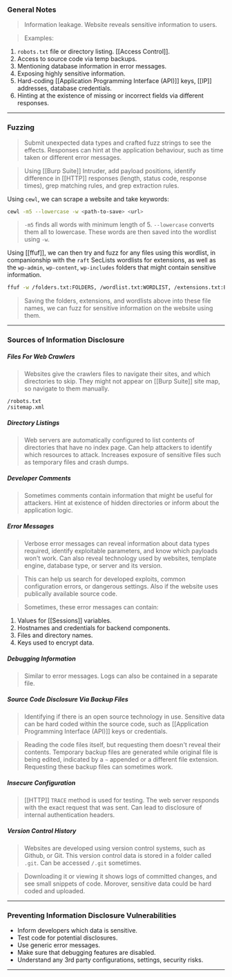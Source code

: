 
### General Notes

> Information leakage.
> Website reveals sensitive information to users.

> Examples:
1. `robots.txt` file or directory listing. [[Access Control]].
2. Access to source code via temp backups.
3. Mentioning database information in error messages.
4. Exposing highly sensitive information.
5. Hard-coding [[Application Programming Interface (API)]] keys, [[IP]] addresses, database credentials.
6. Hinting at the existence of missing or incorrect fields via different responses.

---

### Fuzzing

> Submit unexpected data types and crafted fuzz strings to see the effects.
> Responses can hint at the application behaviour, such as time taken or different error messages.

> Using [[Burp Suite]] Intruder, add payload positions, identify difference in [[HTTP]] responses (length, status code, response times), grep matching rules, and grep extraction rules.

Using `cewl`, we can scrape a website and take keywords:
```bash
cewl -m5 --lowercase -w <path-to-save> <url>
```
> `-m5` finds all words with minimum length of 5.
> `--lowercase` converts them all to lowercase.
> These words are then saved into the wordlist using `-w`.

Using [[ffuf]], we can then try and fuzz for any files using this wordlist, in companionship with the `raft` SecLists wordlists for extensions, as well as the `wp-admin`, `wp-content`, `wp-includes` folders that might contain sensitive information.

```bash
ffuf -w /folders.txt:FOLDERS, /wordlist.txt:WORDLIST, /extensions.txt:EXTENSIONS -u http://yahoo.com/FOLDERS?WORDLISTEXTENSIONS
```
> Saving the folders, extensions, and wordlists above into these file names, we can fuzz for sensitive information on the website using them.


---

### Sources of Information Disclosure

##### Files For Web Crawlers

> Websites give the crawlers files to navigate their sites, and which directories to skip.
> They might not appear on [[Burp Suite]] site map, so navigate to them manually.

```
/robots.txt
/sitemap.xml
```

##### Directory Listings

> Web servers are automatically configured to list contents of directories that have no index page.
> Can help attackers to identify which resources to attack.
> Increases exposure of sensitive files such as temporary files and crash dumps.

##### Developer Comments

> Sometimes comments contain information that might be useful for attackers.
> Hint at existence of hidden directories or inform about the application logic.

##### Error Messages

> Verbose error messages can reveal information about data types required, identify exploitable parameters, and know which payloads won't work.
> Can also reveal technology used by websites, template engine, database type, or server and its version.

> This can help us search for developed exploits, common configuration errors, or dangerous settings.
> Also if the website uses publically available source code.

> Sometimes, these error messages can contain: 
1. Values for [[Sessions]] variables.
2. Hostnames and credentials for backend components.
3. Files and directory names.
4. Keys used to encrypt data.

##### Debugging Information

> Similar to error messages.
> Logs can also be contained in a separate file.

##### Source Code Disclosure Via Backup Files

> Identifying if there is an open source technology in use.
> Sensitive data can be hard coded within the source code, such as [[Application Programming Interface (API)]] keys or credentials.

> Reading the code files itself, but requesting them doesn't reveal their contents.
> Temporary backup files are generated while original file is being edited, indicated by a `~` appended or a different file extension.
> Requesting these backup files can sometimes work.

##### Insecure Configuration

> [[HTTP]] `TRACE` method is used for testing.
> The web server responds with the exact request that was sent.
> Can lead to disclosure of internal authentication headers.

##### Version Control History

> Websites are developed using version control systems, such as Github, or Git.
> This version control data is stored in a folder called `.git`.
> Can be accessed `/.git` sometimes.

> Downloading it or viewing it shows logs of committed changes, and see small snippets of code.
> Morover, sensitive data could be hard coded and uploaded.

---

### Preventing Information Disclosure Vulnerabilities

* Inform developers which data is sensitive.
* Test code for potential disclosures.
* Use generic error messages.
* Make sure that debugging features are disabled.
* Understand any 3rd party configurations, settings, security risks.

---
